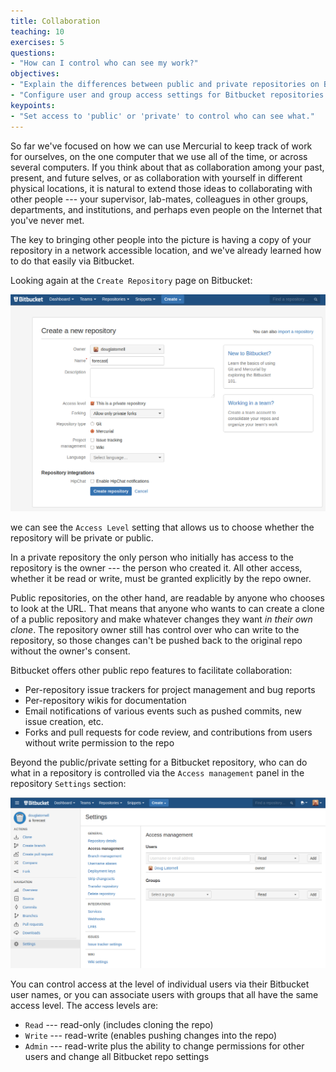 ```yaml
---
title: Collaboration
teaching: 10
exercises: 5
questions:
- "How can I control who can see my work?"
objectives:
- "Explain the differences between public and private repositories on Bitbucket."
- "Configure user and group access settings for Bitbucket repositories."
keypoints:
- "Set access to 'public' or 'private' to control who can see what."
---
```


So far we've focused on how we can use Mercurial to keep track of work for ourselves,
on the one computer that we use all of the time,
or across several computers.
If you think about that as collaboration among your past,
present,
and future selves,
or as collaboration with yourself in different physical locations,
it is natural to extend those ideas to collaborating with other people --- your supervisor,
lab-mates,
colleagues in other groups,
departments,
and institutions,
and perhaps even people on the Internet that you've never met.

The key to bringing other people into the picture is having a copy of your repository in a network accessible location,
and we've already learned how to do that easily via Bitbucket.

Looking again at the `Create Repository` page on Bitbucket:

![Creating a Repository on Bitbucket](../fig/bitbucket-create-repo-02.png)

we can see the `Access Level` setting that allows us to choose whether the repository will be private or public.

In a private repository the only person who initially has access to the repository is the owner --- the person who created it.
All other access,
whether it be read or write,
must be granted explicitly by the repo owner.

Public repositories,
on the other hand,
are readable by anyone who chooses to look at the URL.
That means that anyone who wants to can create a clone of a public repository and make whatever changes they want *in their own clone*.
The repository owner still has control over who can write to the repository,
so those changes can't be pushed back to the original repo without the owner's consent.

Bitbucket offers other public repo features to facilitate collaboration:

* Per-repository issue trackers for project management and bug reports
* Per-repository wikis for documentation
* Email notifications of various events such as pushed commits,
new issue creation,
etc.
* Forks and pull requests for code review,
and contributions from users without write permission to the repo

Beyond the public/private setting for a Bitbucket repository,
who can do what in a repository is controlled via the `Access management` panel in the repository `Settings` section:

![Repository Access Management Settings](../fig/bitbucket-repo-access-mgmt.png)

You can control access at the level of individual users via their Bitbucket user names,
or you can associate users with groups that all have the same access level.
The access levels are:

* `Read` --- read-only (includes cloning the repo)
* `Write` --- read-write (enables pushing changes into the repo)
* `Admin` --- read-write plus the ability to change permissions for other users and change all Bitbucket repo settings
